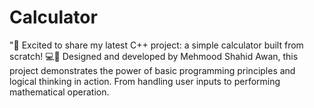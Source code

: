 # Calculator
"🚀 Excited to share my latest C++ project: a simple calculator built from scratch! 💻🔢  Designed and developed by Mehmood Shahid Awan, this project demonstrates the power of basic programming principles and logical thinking in action. From handling user inputs to performing mathematical operation.
